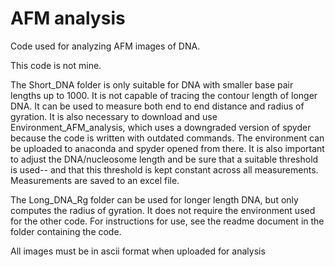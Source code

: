 # AFM analysis
Code used for analyzing AFM images of DNA. 

This code is not mine.


The Short_DNA folder is only suitable for DNA with smaller base pair lengths up to 1000. It is not capable of tracing the contour length of longer DNA. It can be used to measure both end to end distance and radius of gyration. It is also necessary to download and use Environment_AFM_analysis, which uses a downgraded version of spyder because the code is written with outdated commands. The environment can be uploaded to anaconda and spyder opened from there. It is also important to adjust the DNA/nucleosome length and be sure that a suitable threshold is used-- and that this threshold is kept constant across all measurements. Measurements are saved to an excel file. 

The Long_DNA_Rg folder can be used for longer length DNA, but only computes the radius of gyration. It does not require the environment used for the other code. For instructions for use, see the readme document in the folder containing the code.


All images must be in ascii format when uploaded for analysis
